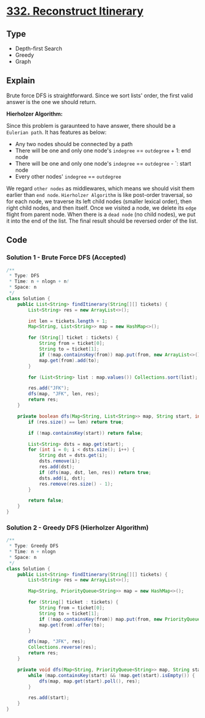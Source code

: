 # [332. Reconstruct Itinerary](https://leetcode.com/problems/reconstruct-itinerary/)

## Type

- Depth-first Search
- Greedy
- Graph

## Explain

Brute force DFS is straightforward. Since we sort lists' order, the first valid answer is the one we should return.

<strong>Hierholzer Algorithm:</strong>

Since this problem is garaunteed to have answer, there should be a `Eulerian path`. It has features as below:

- Any two nodes should be connected by a path
- There will be one and only one node's `indegree` == `outdegree` + 1: end node
- There will be one and only one node's `indegree` == `outdegree` - `: start node
- Every other nodes' `indegree` == `outdegree`

We regard `other nodes` as middlewares, which means we should visit them earlier than `end node`. `Hierholzer Algorithm` is like post-order traversal, so for each node, we traverse its left child nodes (smaller lexical order), then right child nodes, and then itself. Once we visited a node, we delete its `edge` flight from parent node. When there is a `dead node` (no child nodes), we put it into the end of the list. The final result should be reversed order of the list.

## Code

### Solution 1 - Brute Force DFS (Accepted)

```java
/**
 * Type: DFS
 * Time: n + nlogn + n!
 * Space: n
 */
class Solution {
    public List<String> findItinerary(String[][] tickets) {
        List<String> res = new ArrayList<>();

        int len = tickets.length + 1;
        Map<String, List<String>> map = new HashMap<>();

        for (String[] ticket : tickets) {
            String from = ticket[0];
            String to = ticket[1];
            if (!map.containsKey(from)) map.put(from, new ArrayList<>());
            map.get(from).add(to);
        }

        for (List<String> list : map.values()) Collections.sort(list);

        res.add("JFK");
        dfs(map, "JFK", len, res);
        return res;
    }

    private boolean dfs(Map<String, List<String>> map, String start, int len, List<String> res) {
        if (res.size() == len) return true;

        if (!map.containsKey(start)) return false;

        List<String> dsts = map.get(start);
        for (int i = 0; i < dsts.size(); i++) {
            String dst = dsts.get(i);
            dsts.remove(i);
            res.add(dst);
            if (dfs(map, dst, len, res)) return true;
            dsts.add(i, dst);
            res.remove(res.size() - 1);
        }

        return false;
    }
}
```

### Solution 2 - Greedy DFS (Hierholzer Algorithm)

```java
/**
 * Type: Greedy DFS
 * Time: n + nlogn
 * Space: n
 */
class Solution {
    public List<String> findItinerary(String[][] tickets) {
        List<String> res = new ArrayList<>();

        Map<String, PriorityQueue<String>> map = new HashMap<>();

        for (String[] ticket : tickets) {
            String from = ticket[0];
            String to = ticket[1];
            if (!map.containsKey(from)) map.put(from, new PriorityQueue<>());
            map.get(from).offer(to);
        }

        dfs(map, "JFK", res);
        Collections.reverse(res);
        return res;
    }

    private void dfs(Map<String, PriorityQueue<String>> map, String start, List<String> res) {
        while (map.containsKey(start) && !map.get(start).isEmpty()) {
            dfs(map, map.get(start).poll(), res);
        }

        res.add(start);
    }
}
```
